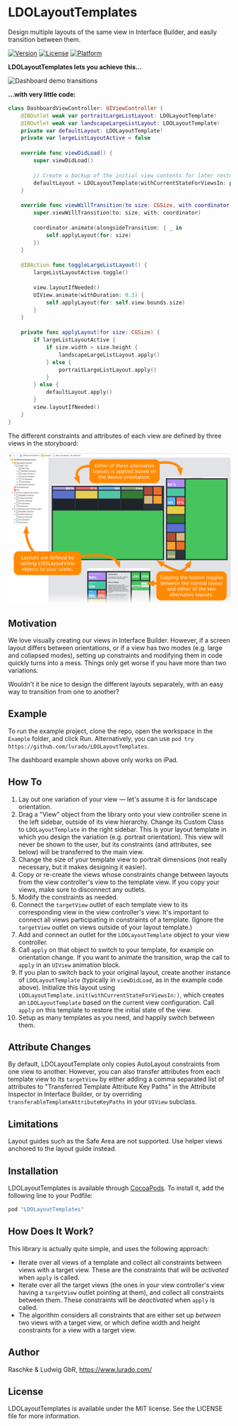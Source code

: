 # LDOLayoutTemplates

Design multiple layouts of the same view in Interface Builder, and easily transition between them.

[![Version](https://img.shields.io/cocoapods/v/LDOLayoutTemplates.svg?style=flat)](https://cocoapods.org/pods/LDOLayoutTemplates)
[![License](https://img.shields.io/cocoapods/l/LDOLayoutTemplates.svg?style=flat)](https://cocoapods.org/pods/LDOLayoutTemplates)
[![Platform](https://img.shields.io/cocoapods/p/LDOLayoutTemplates.svg?style=flat)](https://cocoapods.org/pods/LDOLayoutTemplates)

**LDOLayoutTemplates lets you achieve this…**

![Dashboard demo transitions](Screenshots/DashboardExample.gif)

**…with very little code:**

```swift
class DashboardViewController: UIViewController {
    @IBOutlet weak var portraitLargeListLayout: LDOLayoutTemplate!
    @IBOutlet weak var landscapeLargeListLayout: LDOLayoutTemplate!
    private var defaultLayout: LDOLayoutTemplate!
    private var largeListLayoutActive = false
    
    override func viewDidLoad() {
        super.viewDidLoad()
        
        // Create a backup of the initial view contents for later restoration.
        defaultLayout = LDOLayoutTemplate(withCurrentStateForViewsIn: portraitLargeListLayout)
    }
    
    override func viewWillTransition(to size: CGSize, with coordinator: UIViewControllerTransitionCoordinator) {
        super.viewWillTransition(to: size, with: coordinator)
        
        coordinator.animate(alongsideTransition: { _ in
            self.applyLayout(for: size)
        })
    }
    
    @IBAction func toggleLargeListLayout() {
        largeListLayoutActive.toggle()
        
        view.layoutIfNeeded()
        UIView.animate(withDuration: 0.3) {
            self.applyLayout(for: self.view.bounds.size)
        }
    }
    
    private func applyLayout(for size: CGSize) {
        if largeListLayoutActive {
            if size.width > size.height {
                landscapeLargeListLayout.apply()
            } else {
                portraitLargeListLayout.apply()
            }
        } else {
            defaultLayout.apply()
        }
        view.layoutIfNeeded()
    }
}
```

The different constraints and attributes of each view are defined by three views in the storyboard:

![Storyboard](Screenshots/Storyboard.png)

## Motivation

We love visually creating our views in Interface Builder.
However, if a screen layout differs between orientations, or if a view has two modes (e.g. large and collapsed modes), setting up constraints and modifying them in code quickly turns into a mess.
Things only get worse if you have more than two variations.

Wouldn't it be nice to design the different layouts separately, with an easy way to transition from one to another? 

## Example

To run the example project, clone the repo, open the workspace in the `Example` folder, and click Run.
Alternatively, you can use `pod try https://github.com/lurado/LDOLayoutTemplates`. 

The dashboard example shown above only works on iPad.

## How To

1. Lay out one variation of your view — let's assume it is for landscape orientation.
1. Drag a "View" object from the library onto your view controller scene in the left sidebar, outside of its view hierarchy.
    Change its Custom Class to `LDOLayoutTemplate` in the right sidebar.
    This is your layout template in which you design the variation (e.g. portrait orientation).
    This view will never be shown to the user, but its constraints (and attributes, see below) will be transferred to the main view.
1. Change the size of your template view to portrait dimensions (not really necessary, but it makes designing it easier).
1. Copy or re-create the views whose constraints change between layouts from the view controller's view to the template view.
    If you copy your views, make sure to disconnect any outlets.
1. Modify the constraints as needed.
1. Connect the `targetView` outlet of each template view to its corresponding view in the view controller's view.
    It's important to connect all views participating in constraints of a template. 
    (Ignore the `targetView` outlet on views outside of your layout template.)
1. Add and connect an outlet for the `LDOLayoutTemplate` object to your view controller.
1. Call `apply` on that object to switch to your template, for example on orientation change. 
    If you want to animate the transition, wrap the call to `apply` in an `UIView` animation block.
1. If you plan to switch back to your original layout, create another instance of `LDOLayoutTemplate` (typically in `viewDidLoad`, as in the example code above).
    Initialize this layout using `LDOLayoutTemplate.init(withCurrentStateForViewsIn:)`, which creates an `LDOLayoutTemplate` based on the current view configuration.
    Call `apply` on this template to restore the initial state of the view.
1. Setup as many templates as you need, and happily switch between them.

## Attribute Changes

By default, LDOLayoutTemplate only copies AutoLayout constraints from one view to another.
However, you can also transfer attributes from each template view to its `targetView` by either adding a comma separated list of attributes to "Transferred Template Attribute Key Paths" in the Attribute Inspector in Interface Builder,
or by overriding `transferableTemplateAttributeKeyPaths` in your `UIView` subclass.

## Limitations

Layout guides such as the Safe Area are not supported.
Use helper views anchored to the layout guide instead.

## Installation

LDOLayoutTemplates is available through [CocoaPods](https://cocoapods.org).
To install it, add the following line to your Podfile:

```ruby
pod "LDOLayoutTemplates"
```

## How Does It Work?

This library is actually quite simple, and uses the following approach:

- Iterate over all views of a template and collect all constraints between views with a target view.
  These are the constraints that will be _activated_ when `apply` is called.
- Iterate over all the target views (the ones in your view controller's view having a `targetView` outlet 
    pointing at them), and collect all constraints between them.
  These constraints will be _deactivated_ when `apply` is called.
- The algorithm considers all constraints that are either set up *between* two views with a target view, or which define  width and height constraints for a view with a target view.

## Author

Raschke & Ludwig GbR, https://www.lurado.com/

## License

LDOLayoutTemplates is available under the MIT license.
See the LICENSE file for more information.
